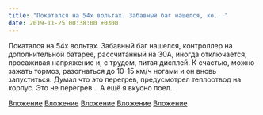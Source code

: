 ```yaml
---
title: "Покатался на 54х вольтах. Забавный баг нашелся, ко..."
date: 2019-11-25 00:38:00 +0300
---
```


Покатался на 54х вольтах. Забавный баг нашелся, контроллер на дополнительной батарее, рассчитанный на 30А, иногда отключается, просаживая напряжение и, с трудом, питая дисплей. К счастью, можно зажать тормоз, разогнаться до 10-15 км/ч ногами и он вновь запуститься. Думал что это перегрев, предусмотрел теплоотвод на корпус. Это не перегрев...
А ещё я вкусно поел.


[Вложение](/assets/vk_photos/1/-frJSIPLNJY.jpg)
[Вложение](/assets/vk_photos/1/GFKox7DI5c4.jpg)
[Вложение](/assets/vk_photos/1/i07Qethurko.jpg)
[Вложение](/assets/vk_photos/1/unX-G6bZii4.jpg)
[Вложение](/assets/vk_photos/1/BrGMSZp2p9I.jpg)
